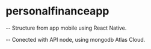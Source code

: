 # personalfinanceapp

-- Structure from app mobile using React Native.

-- Conected with API node, using mongodb Atlas Cloud.
